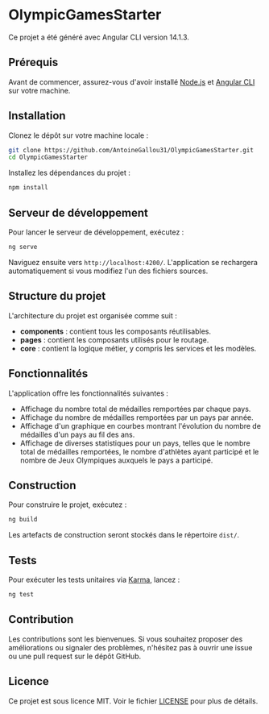 # OlympicGamesStarter

Ce projet a été généré avec Angular CLI version 14.1.3.

## Prérequis

Avant de commencer, assurez-vous d'avoir installé [Node.js](https://nodejs.org/) et [Angular CLI](https://angular.io/cli) sur votre machine.

## Installation

Clonez le dépôt sur votre machine locale :

```bash
git clone https://github.com/AntoineGallou31/OlympicGamesStarter.git
cd OlympicGamesStarter
```

Installez les dépendances du projet :

```bash
npm install
```

## Serveur de développement

Pour lancer le serveur de développement, exécutez :

```bash
ng serve
```

Naviguez ensuite vers `http://localhost:4200/`. L'application se rechargera automatiquement si vous modifiez l'un des fichiers sources.

## Structure du projet

L'architecture du projet est organisée comme suit :

- **components** : contient tous les composants réutilisables.
- **pages** : contient les composants utilisés pour le routage.
- **core** : contient la logique métier, y compris les services et les modèles.

## Fonctionnalités

L'application offre les fonctionnalités suivantes :

- Affichage du nombre total de médailles remportées par chaque pays.
- Affichage du nombre de médailles remportées par un pays par année.
- Affichage d'un graphique en courbes montrant l'évolution du nombre de médailles d'un pays au fil des ans.
- Affichage de diverses statistiques pour un pays, telles que le nombre total de médailles remportées, le nombre d'athlètes ayant participé et le nombre de Jeux Olympiques auxquels le pays a participé.

## Construction

Pour construire le projet, exécutez :

```bash
ng build
```

Les artefacts de construction seront stockés dans le répertoire `dist/`.

## Tests

Pour exécuter les tests unitaires via [Karma](https://karma-runner.github.io), lancez :

```bash
ng test
```

## Contribution

Les contributions sont les bienvenues. Si vous souhaitez proposer des améliorations ou signaler des problèmes, n'hésitez pas à ouvrir une issue ou une pull request sur le dépôt GitHub.

## Licence

Ce projet est sous licence MIT. Voir le fichier [LICENSE](LICENSE) pour plus de détails.

